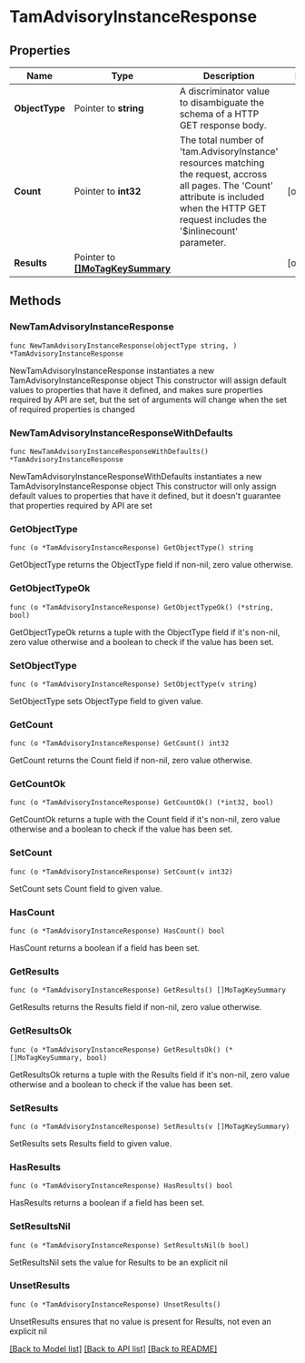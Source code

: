 # TamAdvisoryInstanceResponse

## Properties

Name | Type | Description | Notes
------------ | ------------- | ------------- | -------------
**ObjectType** | Pointer to **string** | A discriminator value to disambiguate the schema of a HTTP GET response body. | 
**Count** | Pointer to **int32** | The total number of &#39;tam.AdvisoryInstance&#39; resources matching the request, accross all pages. The &#39;Count&#39; attribute is included when the HTTP GET request includes the &#39;$inlinecount&#39; parameter. | [optional] 
**Results** | Pointer to [**[]MoTagKeySummary**](mo.TagKeySummary.md) |  | [optional] 

## Methods

### NewTamAdvisoryInstanceResponse

`func NewTamAdvisoryInstanceResponse(objectType string, ) *TamAdvisoryInstanceResponse`

NewTamAdvisoryInstanceResponse instantiates a new TamAdvisoryInstanceResponse object
This constructor will assign default values to properties that have it defined,
and makes sure properties required by API are set, but the set of arguments
will change when the set of required properties is changed

### NewTamAdvisoryInstanceResponseWithDefaults

`func NewTamAdvisoryInstanceResponseWithDefaults() *TamAdvisoryInstanceResponse`

NewTamAdvisoryInstanceResponseWithDefaults instantiates a new TamAdvisoryInstanceResponse object
This constructor will only assign default values to properties that have it defined,
but it doesn't guarantee that properties required by API are set

### GetObjectType

`func (o *TamAdvisoryInstanceResponse) GetObjectType() string`

GetObjectType returns the ObjectType field if non-nil, zero value otherwise.

### GetObjectTypeOk

`func (o *TamAdvisoryInstanceResponse) GetObjectTypeOk() (*string, bool)`

GetObjectTypeOk returns a tuple with the ObjectType field if it's non-nil, zero value otherwise
and a boolean to check if the value has been set.

### SetObjectType

`func (o *TamAdvisoryInstanceResponse) SetObjectType(v string)`

SetObjectType sets ObjectType field to given value.


### GetCount

`func (o *TamAdvisoryInstanceResponse) GetCount() int32`

GetCount returns the Count field if non-nil, zero value otherwise.

### GetCountOk

`func (o *TamAdvisoryInstanceResponse) GetCountOk() (*int32, bool)`

GetCountOk returns a tuple with the Count field if it's non-nil, zero value otherwise
and a boolean to check if the value has been set.

### SetCount

`func (o *TamAdvisoryInstanceResponse) SetCount(v int32)`

SetCount sets Count field to given value.

### HasCount

`func (o *TamAdvisoryInstanceResponse) HasCount() bool`

HasCount returns a boolean if a field has been set.

### GetResults

`func (o *TamAdvisoryInstanceResponse) GetResults() []MoTagKeySummary`

GetResults returns the Results field if non-nil, zero value otherwise.

### GetResultsOk

`func (o *TamAdvisoryInstanceResponse) GetResultsOk() (*[]MoTagKeySummary, bool)`

GetResultsOk returns a tuple with the Results field if it's non-nil, zero value otherwise
and a boolean to check if the value has been set.

### SetResults

`func (o *TamAdvisoryInstanceResponse) SetResults(v []MoTagKeySummary)`

SetResults sets Results field to given value.

### HasResults

`func (o *TamAdvisoryInstanceResponse) HasResults() bool`

HasResults returns a boolean if a field has been set.

### SetResultsNil

`func (o *TamAdvisoryInstanceResponse) SetResultsNil(b bool)`

 SetResultsNil sets the value for Results to be an explicit nil

### UnsetResults
`func (o *TamAdvisoryInstanceResponse) UnsetResults()`

UnsetResults ensures that no value is present for Results, not even an explicit nil

[[Back to Model list]](../README.md#documentation-for-models) [[Back to API list]](../README.md#documentation-for-api-endpoints) [[Back to README]](../README.md)


